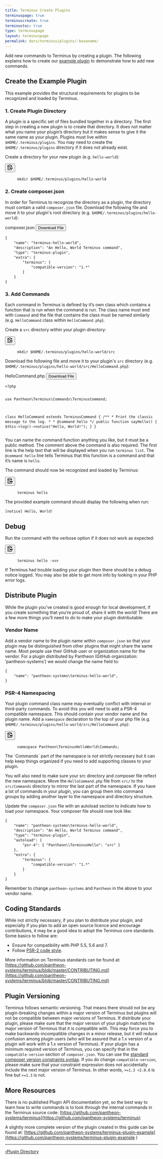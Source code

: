 ```yaml
---
title: Terminus Create Plugins
terminuspage: true
terminuscreate: true
terminustoc: true
type: terminuspage
layout: terminuspage
permalink: docs/terminus/plugins/:basename/
---
```

Add new commands to Terminus by creating a plugin. The following explains how to create our [example plugin](https://github.com/pantheon-systems/terminus-plugin-example) to demonstrate how to add new commands.

## Create the Example Plugin
This example provides the structural requirements for plugins to be recognized and loaded by Terminus.
### 1. Create Plugin Directory
A plugin is a specific set of files bundled together in a directory. The first step in creating a new plugin is to create that directory. It does not matter what you name your plugin’s directory but it makes sense to give it the same name as your plugin. Plugins must live within `$HOME/.terminus/plugins`. You may need to create the `$HOME/.terminus/plugins` directory if it does not already exist.

Create a directory for your new plugin (e.g. `hello-world`):
<div class="copy-snippet">
<button class="btn btn-default btn-clippy" data-clipboard-target="#create-plugin-dir"><img class="clippy" src="/source/docs/assets/images/clippy.svg" width="17" alt="Copy to clipboard"></button>
<figure><pre id="create-plugin-dir"><code class="bash" data-lang="bash">mkdir $HOME/.terminus/plugins/hello-world</code></pre></figure>
</div>

### 2. Create composer.json
In order for Terminus to recognize the directory as a plugin, the directory must contain a valid `composer.json` file. Download the following file and move it to your plugin's root directory (e.g. `$HOME/.terminus/plugins/hello-world`):
<div class="script-file-header">
composer.json
<a id="downloadLink"><button class="btn btn-default btn-download"><i class="fa fa-download" aria-hidden="true"></i>   Download File
</button></a>
</div>
<pre><code id="composer">{
    "name": "terminus-hello-world",
    "description": "An Hello, World Terminus command",
    "type": "terminus-plugin",
    "extra": {
        "terminus": {
            "compatible-version": "1.*"
        }
    }
}</code></pre>


### 3. Add Commands
Each command in Terminus is defined by it’s own class which contains a function that is run when the command is run. The class name must end with `Command` and the file that contains the class must be named similarly (e.g. `HelloCommand` class within `HelloCommand.php`).

Create a `src` directory within your plugin directory:
<div class="copy-snippet">
<button class="btn btn-default btn-clippy" data-clipboard-target="#create-src-dir"><img class="clippy" src="/source/docs/assets/images/clippy.svg" width="17" alt="Copy to clipboard"></button>
<figure><pre id="create-src-dir"><code class="bash" data-lang="bash">mkdir $HOME/.terminus/plugins/hello-world/src</code></pre></figure>
</div>

Download the following file and move it to your plugin's `src` directory (e.g. `$HOME/.terminus/plugins/hello-world/src/HelloCommand.php`):
<div class="script-file-header">
HelloCommand.php
<a id="downloadLinkb"><button class="btn btn-default btn-download"><i class="fa fa-download" aria-hidden="true"></i>   Download File
</button></a>
</div>
<pre class="hljs php"><code id="HelloCommand">&lt;?php

use Pantheon\Terminus\Commands\TerminusCommand;

class HelloCommand extends TerminusCommand
{
    /**
     * Print the classic message to the log.
     *
     * @command hello
     */
    public function sayHello()
    {
        $this->log()->notice("Hello, World!");
    }
}</code></pre>

You can name the command function anything you like, but it must be a public method. The comment above the command is also required. The first line is the help text that will be displayed when you run `terminus list`. The `@command hello` line tells Terminus that this function is a command and that it’s name is `hello`.

The command should now be recognized and loaded by Terminus:
<div class="copy-snippet">
<button class="btn btn-default btn-clippy" data-clipboard-target="#terminus-hello"><img class="clippy" src="/source/docs/assets/images/clippy.svg" width="17" alt="Copy to clipboard"></button>
<figure><pre id="terminus-hello"><code class="bash" data-lang="bash">terminus hello</code></pre></figure>
</div>

The provided example command should display the following when run:
```bash
[notice] Hello, World!
```

## Debug
Run the command with the verbose option if it does not work as expected:
<div class="copy-snippet">
<button class="btn btn-default btn-clippy" data-clipboard-target="#terminus-hello-vvv"><img class="clippy" src="/source/docs/assets/images/clippy.svg" width="17" alt="Copy to clipboard"></button>
<figure><pre id="terminus-hello-vvv"><code class="bash" data-lang="bash">terminus hello -vvv</code></pre></figure>
</div>
If Terminus had trouble loading your plugin then there should be a debug notice logged. You may also be able to get more info by looking in your PHP error logs.

## Distribute Plugin
While the plugin you’ve created is good enough for local development, if you create something that you’re proud of, share it with the world! There are a few more things you’ll need to do to make your plugin distributable:

### Vendor Name
Add a vendor name to the plugin name within `composer.json` so that your plugin may be distinguished from other plugins that might share the same name. Most people use their GitHub user or organization name for the vendor. For a plugin distributed by Pantheon (GitHub organization: ‘pantheon-systems’) we would change the name field to:
```
{
    "name": "pantheon-systems\terminus-hello-world",
}
```
### PSR-4 Namespacing
Your plugin command class name may eventually conflict with internal or third-party commands. To avoid this you will need to add a PSR-4 compatible namespace. This should contain your vendor name and the plugin name. Add a `namespace` declaration to the top of your php file (e.g. `$HOME/.terminus/plugins/hello-world/src/HelloCommand.php`):
<div class="copy-snippet">
<button class="btn btn-default btn-clippy" data-clipboard-target="#terminus-plugin-namespace"><img class="clippy" src="/source/docs/assets/images/clippy.svg" width="17" alt="Copy to clipboard"></button>
<figure><pre id="terminus-plugin-namespace"><code class="bash" data-lang="bash">namespace Pantheon\TerminusHelloWorld\Commands;</code></pre></figure>
</div>
The `Commands` part of the namespace is not strictly necessary but it can help keep things organized if you need to add supporting classes to your plugin.

You will also need to make sure your src directory and composer file reflect the new namespace. Move the `HelloCommand.php` file  from `src/` to the `src/Commands` directory to mirror the last part of the namespace. If you have a lot of commands in your plugin, you can group them into command groups by adding another layer to the namespace and directory structure.

Update the `composer.json` file with an autoload section to indicate how to load your namespace. Your composer file should now look like:
```
{
    "name": "pantheon-systems\terminus-hello-world",
    "description": "An Hello, World Terminus command",
    "type": "terminus-plugin",
    "autoload": {
        "psr-4": { "Pantheon\\TerminusHello": "src" }
    },
    "extra": {
        "terminus": {
            "compatible-version": "1.*"
        }
    }
}
```
Remember to change `pantheon-systems` and `Pantheon` in the above to your vendor name.

## Coding Standards
While not strictly necessary, if you plan to distribute your plugin, and especially if you plan to add an open source licence and encourage contributions, it may be a good idea to adopt the Terminus core standards. Some basics to follow are:

* Ensure for compatibility with PHP 5.5, 5.6 and 7.
* Follow [PSR-2 code style](http://www.php-fig.org/psr/psr-2/).

More information on Terminus standards can be found at:
[https://github.com/pantheon-systems/terminus/blob/master/CONTRIBUTING.md](https://github.com/pantheon-systems/terminus/blob/master/CONTRIBUTING.md)

## Plugin Versioning
Terminus follows semantic versioning. That means there should not be any plugin-breaking changes within a major version of Terminus but plugins will not be compatible between major versions of Terminus. If distribute your plugin, please make sure that the major version of your plugin matches the major version of Terminus that it is compatible with. This may force you to make backwards-incompatible changes in a minor release, but it will reduce confusion among plugin users (who will be assured that a 1.x version of a plugin will work with a 1.x version of Terminus). If your plugin has a minimum required version of Terminus, you can specify that in the `compatible-version` section of `composer.json`. You can use the [standard composer version constraints syntax](https://getcomposer.org/doc/articles/versions.md). If you do change `compatible-version`, please make sure that your constraint expression does not accidentally include the next major version of Terminus. In other words, `>=1.3 <2.0.0` is fine but `>=1.3` is not.

## More Resources
There is no published Plugin API documentation yet, so the best way to learn how to write commands is to look through the internal commands in the Terminus source code: [https://github.com/pantheon-systems/terminus](https://github.com/pantheon-systems/terminus)

A slightly more complete version of the plugin created in this guide can be found at:
[https://github.com/pantheon-systems/terminus-plugin-example](https://github.com/pantheon-systems/terminus-plugin-example
)


<div class="terminus-pager">
  <hr>
  <a style="float:left;" href="/docs/terminus/plugins"/directory><span class="terminus-pager-lsaquo">&lsaquo;</span>Plugin Directory</a>

</div>
